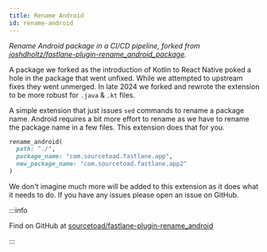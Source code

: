 ```yaml
---
title: Rename Android
id: rename-android
---
```


_Rename Android package in a CI/CD pipeline, forked from [joshdholtz/fastlane-plugin-rename_android_package](https://github.com/joshdholtz/fastlane-plugin-rename_android_package)._

A package we forked as the introduction of Kotlin to React Native poked a hole in the package that went unfixed. While we attempted to upstream fixes they went unmerged. In late 2024 we forked and rewrote the extension to be more robust for `.java` & `.kt` files.

A simple extension that just issues `sed` commands to rename a package name. Android requires a bit more effort to rename as we have to rename the package name in a few files. This extension does that for you.

```ruby
rename_android(
  path: "./", 
  package_name: "com.sourcetoad.fastlane.app", 
  new_package_name: "com.sourcetoad.fastlane.app2"
)
```
We don't imagine much more will be added to this extension as it does what it needs to do. If you have any issues please open an issue on GitHub.

:::info

Find on GitHub at [sourcetoad/fastlane-plugin-rename_android](https://github.com/sourcetoad/fastlane-plugin-rename_android)

:::
